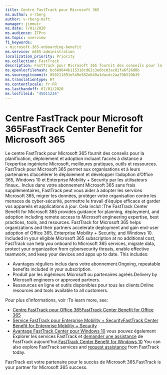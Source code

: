 ```yaml
---
title: Centre FastTrack pour Microsoft 365
ms.author: v-rberg
author: v-rberg-msft
manager: jimmuir
ms.date: 7/01/2020
ms.audience: ITPro
ms.topic: overview
f1_keywords:
- microsoft-365-onboarding-benefit
ms.service: m365-administration
localization_priority: Priority
ms.collection: FastTrack
description: FastTrack pour Microsoft 365 fournit des conseils pour la planification, déploiement et adoption incluant l’accès à distance à l’expertise ingénierie Microsoft, meilleures pratiques, outils et ressources. FastTrack pour Microsoft 365 permet aux organisations et à leurs partenaires d’accélérer le déploiement et développer l’adoption d’Office 365, Windows 10 et Enterprise Mobility + Security par les utilisateurs finaux.
ms.openlocfilehash: bc689044b115318cd62c3e6bc03ac02fa6f26d0b
ms.sourcegitcommit: 850211891e549e582e649a1dacdc2aa79b520b39
ms.translationtype: HT
ms.contentlocale: fr-FR
ms.lasthandoff: 07/01/2020
ms.locfileid: "45011236"
---
```

# <a name="fasttrack-center-benefit-for-microsoft-365"></a><span data-ttu-id="7ec44-104">Centre FastTrack pour Microsoft 365</span><span class="sxs-lookup"><span data-stu-id="7ec44-104">FastTrack Center Benefit for Microsoft 365</span></span>

<span data-ttu-id="7ec44-p102">Le centre FastTrack pour Microsoft 365 fournit des conseils pour la planification, déploiement et adoption incluant l’accès à distance à l’expertise ingénierie Microsoft, meilleures pratiques, outils et ressources. FastTrack pour Microsoft 365 permet aux organisations et à leurs partenaires d’accélérer le déploiement et développer l’adoption d’Office 365, Windows 10 et Enterprise Mobility + Security par les utilisateurs finaux.. Inclus dans votre abonnement Microsoft 365 sans frais supplémentaires, FastTrack peut vous aider à adopter les services Microsoft 365, migrer les données, protéger votre organisation contre les menaces de cyber-sécurité, permettre le travail d’équipe efficace et garder vos appareils et applications à jour. Cela inclut :</span><span class="sxs-lookup"><span data-stu-id="7ec44-p102">The FastTrack Center Benefit for Microsoft 365 provides guidance for planning, deployment, and adoption including remote access to Microsoft engineering expertise, best practices, tools, and resources. FastTrack for Microsoft 365 helps organizations and their partners accelerate deployment and gain end-user adoption of Office 365, Enterprise Mobility + Security, and Windows 10. Included in your eligible Microsoft 365 subscription at no additional cost, FastTrack can help you onboard to Microsoft 365 services, migrate data, protect your organization from cybersecurity threats, enable effective teamwork, and keep your devices and apps up to date. This includes:</span></span>

- <span data-ttu-id="7ec44-109">Avantages réguliers inclus dans votre abonnement.</span><span class="sxs-lookup"><span data-stu-id="7ec44-109">Ongoing, repeatable benefits included in your subscription.</span></span>
- <span data-ttu-id="7ec44-110">Produit par les ingénieurs Microsoft ou partenaires agréés.</span><span class="sxs-lookup"><span data-stu-id="7ec44-110">Delivery by Microsoft engineers or approved partners.</span></span>
- <span data-ttu-id="7ec44-111">Ressources en ligne et outils disponibles pour tous les clients.</span><span class="sxs-lookup"><span data-stu-id="7ec44-111">Online resources and tools available to all customers.</span></span>
  
<span data-ttu-id="7ec44-112">Pour plus d’informations, voir :</span><span class="sxs-lookup"><span data-stu-id="7ec44-112">To learn more, see:</span></span>

- [<span data-ttu-id="7ec44-113">Centre FastTrack pour Office 365</span><span class="sxs-lookup"><span data-stu-id="7ec44-113">FastTrack Center Benefit for Office 365</span></span>](O365-fasttrack-benefit-for-office-365.md) 
- [<span data-ttu-id="7ec44-114">Service FastTrack pour Enterprise Mobility + Security</span><span class="sxs-lookup"><span data-stu-id="7ec44-114">FastTrack Center Benefit for Enterprise Mobility + Security</span></span>](EMS-fasttrack-benefit-for-EMS.md)
- <span data-ttu-id="7ec44-115">[Avantage FastTrack Center pour Windows 10](Win-10-fasttrack-benefit-for-Windows-10.md) vous pouvez également Explorer les services FastTrack et [demander une assistance](https://go.microsoft.com/fwlink/p/?LinkId=2003903) de FastTrack aujourd'hui.</span><span class="sxs-lookup"><span data-stu-id="7ec44-115">[FastTrack Center Benefit for Windows 10](Win-10-fasttrack-benefit-for-Windows-10.md) You can also explore FastTrack services and [request assistance](https://go.microsoft.com/fwlink/p/?LinkId=2003903) from FastTrack today.</span></span>

<span data-ttu-id="7ec44-116">FastTrack est votre partenaire pour le succès de Microsoft 365.</span><span class="sxs-lookup"><span data-stu-id="7ec44-116">FastTrack is your partner for Microsoft 365 success.</span></span>
  